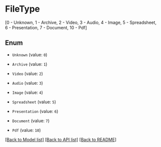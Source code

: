 # FileType

[0 - Unknown, 1 - Archive, 2 - Video, 3 - Audio, 4 - Image, 5 - Spreadsheet, 6 - Presentation, 7 - Document, 10 - Pdf]

## Enum

* `Unknown` (value: `0`)

* `Archive` (value: `1`)

* `Video` (value: `2`)

* `Audio` (value: `3`)

* `Image` (value: `4`)

* `Spreadsheet` (value: `5`)

* `Presentation` (value: `6`)

* `Document` (value: `7`)

* `Pdf` (value: `10`)

[[Back to Model list]](../README.md#documentation-for-models) [[Back to API list]](../README.md#documentation-for-api-endpoints) [[Back to README]](../README.md)

